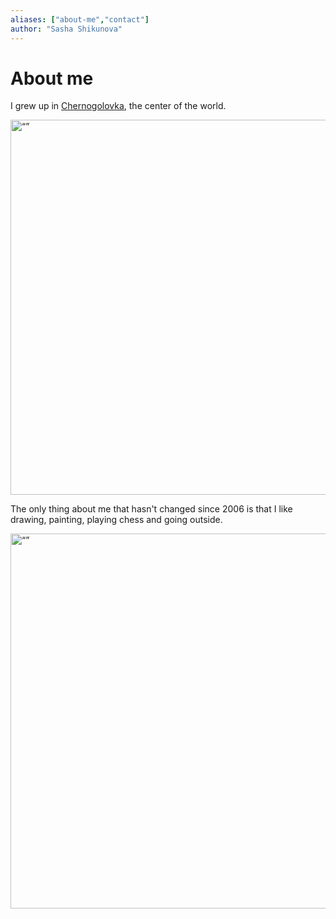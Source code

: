 ```yaml
---
aliases: ["about-me","contact"]
author: "Sasha Shikunova"
---
```

# About me

I grew up in [Chernogolovka](http://chernogolovka.ru/home/), the center of the world.

<img src="images/chernogolovka.jpeg" alt= “” width="600">

The only thing about me that hasn't changed since 2006 is that I like drawing, painting, playing chess and going outside.

<img src="images/drawing.jpeg" alt= “” width="600">
